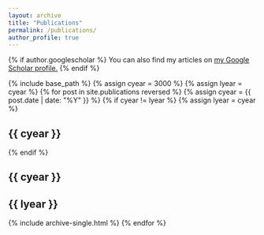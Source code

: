 ```yaml
---
layout: archive
title: "Publications"
permalink: /publications/
author_profile: true
---
```


{% if author.googlescholar %}
  You can also find my articles on <u><a href="{{author.googlescholar}}">my Google Scholar profile</a>.</u>
{% endif %}

{% include base_path %}
{% assign cyear = 3000 %}
{% assign lyear = cyear %}
{% for post in site.publications reversed %}
  {% assign cyear = {{ post.date | date: "%Y" }} %}
  {% if cyear != lyear %}
    {% assign lyear = cyear %}
	<h2>{{ cyear }}</h2>
  {% endif %}
  <h2>{{ cyear }}</h2>
  <h2>{{ lyear }}</h2>
  {% include archive-single.html %}
{% endfor %}


